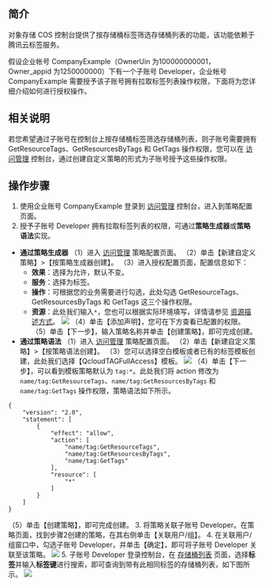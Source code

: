 ## 简介

对象存储 COS 控制台提供了按存储桶标签筛选存储桶列表的功能，该功能依赖于腾讯云标签服务。

假设企业帐号 CompanyExample（OwnerUin 为100000000001，Owner_appid 为1250000000）下有一个子账号 Developer，企业帐号 CompanyExample 需要授予该子账号拥有拉取标签列表操作权限，下面将为您详细介绍如何进行授权操作。



## 相关说明
若您希望通过子账号在控制台上按存储桶标签筛选存储桶列表，则子账号需要拥有 GetResourceTags、GetResourcesByTags 和 GetTags 操作权限，您可以在 [访问管理](https://console.cloud.tencent.com/cam/policy) 控制台，通过创建自定义策略的形式为子账号授予这些操作权限。



## 操作步骤

1. 使用企业账号 CompanyExample 登录到 [访问管理](https://console.cloud.tencent.com/cam/policy) 控制台，进入到策略配置页面。
2. 授予子账号 Developer 拥有拉取标签列表的权限，可通过**策略生成器**或**策略语法**实现。
 - **通过策略生成器**
（1）进入 [访问管理](https://console.cloud.tencent.com/cam/policy) 策略配置页面。
（2）单击【新建自定义策略】>【按策略生成器创建】。
（3）进入授权配置页面，配置信息如下：
    - **效果**：选择为允许，默认不变。
    - **服务**：选择为标签。
    - **操作**：可根据您的业务需要进行勾选，此处勾选 GetResourceTags、GetResourcesByTags 和 GetTags 这三个操作权限。
    - **资源**：此处我们输入`*`，您也可以根据实际环境填写，详情请参见 [资源描述方式](https://intl.cloud.tencent.com/document/product/598/10606)。
![](https://main.qcloudimg.com/raw/dabcf47ef8098a6f74dbb3fe1921c4d7.jpg)
（4）单击【添加声明】，您可在下方查看已配置的权限。
（5）单击【下一步】，输入策略名称并单击【创建策略】，即可完成创建。
 - **通过策略语法**
（1）进入 [访问管理](https://console.cloud.tencent.com/cam/policy) 策略配置页面。
（2）单击【新建自定义策略】>【按策略语法创建】。
（3）您可以选择空白模板或者已有的标签模板创建，此处我们选择【QcloudTAGFullAccess】模板。
![](https://main.qcloudimg.com/raw/3bd281737153d607e834c3f76e53dfcc.jpg)
（4）单击【下一步】，可以看到模板策略默认为 `tag:*`。此处我们将 action 修改为 `name/tag:GetResourceTags`、`name/tag:GetResourcesByTags` 和 `name/tag:GetTags` 操作权限，策略语法如下所示。
```
{
    "version": "2.0",
    "statement": [
        {
            "effect": "allow",
            "action": [
                "name/tag:GetResourceTags",
                "name/tag:GetResourcesByTags",
                "name/tag:GetTags"
            ],
            "resource": [
                "*"
            ]
        }
    ]
}
```
（5）单击【创建策略】，即可完成创建。
3. 将策略关联子账号 Developer。在策略页面，找到步骤2创建的策略，在其右侧单击【关联用户/组】。
4. 在关联用户/组窗口中，勾选子账号 Developer，并单击【确定】，即可将子账号 Developer 关联至该策略。
![](https://main.qcloudimg.com/raw/9d06489cbd3b0ddab2d9783d885b8ea1.jpg)
5. 子账号 Developer 登录控制台，在 [存储桶列表](https://console.cloud.tencent.com/cos5/bucket) 页面，选择**标签**并输入**标签键**进行搜索，即可查询到带有此相同标签的存储桶列表，如下图所示。
![](https://main.qcloudimg.com/raw/9f6bfb485c7232c3502999214d113022.jpg)
